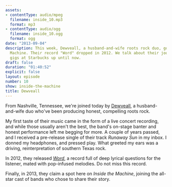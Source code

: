 ```yaml
---
assets:
- contentType: audio/mpeg
  filename: inside_10.mp3
  format: mp3
- contentType: audio/ogg
  filename: inside_10.ogg
  format: ogg
date: "2013-09-04"
description: This week, Dewveall, a husband-and-wife roots rock duo, goes Inside the
  Machine. Their record "Word" dropped in 2012. We talk about their journey, from
  gigs at Starbucks up until now.
draft: false
duration: "01:40:52"
explicit: false
layout: episode
number: 10
show: inside-the-machine
title: Dewveall
---
```

From Nashville, Tennessee, we're joined today by [Dewveall](http://dewveall.com), a husband-and-wife duo who've been producing honest, compelling roots rock.

My first taste of their music came in the form of a live concert recording, and while those usually aren't the best, the band's on-stage banter and honest performance left me begging for more. A couple of years passed, and I received a pre-release single of their track *Runaway Sun* in my inbox. I donned my headphones, and pressed play. What greeted my ears was a driving, reinterpretation of southern Texas rock.

In 2012, they released [*Word*](http://dewveall.bandcamp.com/album/word), a record full of deep lyrical questions for the listener, mated with pop-infused melodies. Do not miss this record.

Finally, in 2013, they claim a spot here on *Inside the Machine*, joining the all-star cast of bands who chose to share their story.